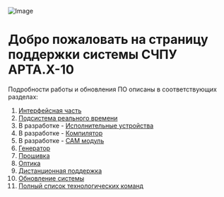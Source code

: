 ![Image](https://edm.ru/img/logo.png)

# Добро пожаловать на страницу поддержки системы СЧПУ АРТА.X-10

Подробности работы и обновления ПО описаны в соответствующих разделах:  

1. [Интерфейсная часть](linux.acnc.md)
2. [Подсистема реального времени](dos32.rcnc.md) 
3. В разработке - [Исполнительные устройства](periphery.md)
4. В разработке - [Компилятор](compiller.md) 
5. В разработке - [CAM модуль](camsys.md)
6. [Генератор](gen.A5MC2.md)
7. [Прошивка](sew.md)
8. [Оптика](optics.md)
9. [Дистанционная поддержка](support.md)
10. [Обновление системы](update.md)
11. [Полный список технологических команд](tech.tab.md)

